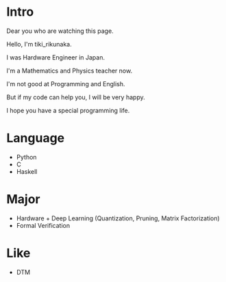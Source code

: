 # Intro
Dear you who are watching this page.

Hello, I'm tiki_rikunaka.

I was Hardware Engineer in Japan.

I'm a Mathematics and Physics teacher now.

I'm not good at Programming and English.

But if my code can help you, I will be very happy.

I hope you have a special programming life.

# Language
- Python
- C
- Haskell

# Major
- Hardware + Deep Learning (Quantization, Pruning, Matrix Factorization)
- Formal Verification

# Like
- DTM
